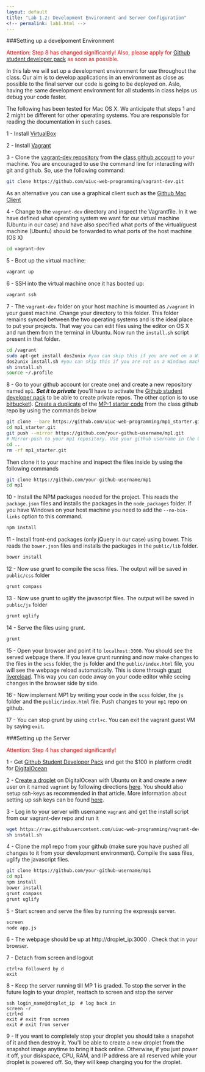 ```yaml
---
layout: default
title: "Lab 1.2: Development Environment and Server Configuration"
<!-- permalink: lab1.html -->
---
```


###Setting up a develpoment Environment

<span style="color: red"> Attention: Step 8 has changed significantly! Also, please apply for [Github student developer pack](https://education.github.com/pack) as soon as possible.</span>

In this lab we will set up a development environment for use throughout the class. Our aim is to develop applications in an environment as close as possible to the final server our code is going to be deployed on. Aslo, having the same development environment for all students in class helps us debug your code faster.

The following has been tested for Mac OS X. We anticipate that steps 1 and 2 might be different for other operating systems. You are responsible for reading the documentation in such cases.

1 - Install [VirtualBox](https://www.virtualbox.org/)

2 - Install [Vagrant](https://www.vagrantup.com/)

3 -  Clone the [vagrant-dev repository](https://github.com/uiuc-web-programming/vagrant-dev.git) from the [class github account](https://github.com/uiuc-web-programming/) to your machine. You are encouraged to use the command line for interacting with git and github. So, use the following command:

```bash 
git clone https://github.com/uiuc-web-programming/vagrant-dev.git
```
As an alternative you can use a graphical client such as the [Github Mac Client](https://mac.github.com/)

4 - Change to the `vagrant-dev` directory and inspect the Vagrantfile. In it we have defined what operating system we want for our virtual machine (Ubuntu in our case) and have also specified what ports of the virtual/guest machine (Ubuntu) should be forwarded to what ports of the host machine (OS X)

```bash
cd vagrant-dev
```

5 - Boot up the virtual machine:

```bash
vagrant up
```
6 - SSH into the virtual machine once it has booted up:

```bash
vagrant ssh
```

7 - The `vagrant-dev` folder on your host machine is mounted as `/vagrant` in your guest machine. Change your directory to this folder. This folder remains synced between the two operating systems and is the ideal place to put your projects. That way  you can edit files using the editor on OS X and run them from the terminal in Ubuntu. Now run the `install.sh` script present in that folder.

```bash
cd /vagrant
sudo apt-get install dos2unix #you can skip this if you are not on a Windows machine
dos2unix install.sh #you can skip this if you are not on a Windows machine
sh install.sh
source ~/.profile
```
 8 - Go to your github account (or create one) and create a new repository named `mp1`. ***Set it to private*** (you'll have to activate the [Github student developer pack](https://education.github.com/pack) to be able to create private repos. The other option is to use [bitbucket](https://bitbucket.org/)). [Create a duplicate](https://help.github.com/articles/duplicating-a-repository/) of the [MP-1 starter code](https://github.com/uiuc-web-programming/mp1_starter) from the class github repo by using the commands below 

```bash
git clone --bare https://github.com/uiuc-web-programming/mp1_starter.git
cd mp1_starter.git
git push --mirror https://github.com/your-github-username/mp1.git
# Mirror-push to your mp1 repository. Use your github username in the URL. Change the URL if you're using bitbucket.
cd ..
rm -rf mp1_starter.git
```
Then clone it to your machine and inspect the files inside by using the following commands

```bash
git clone https://github.com/your-github-username/mp1
cd mp1
```

10 - Install the NPM packages needed for the project. This reads the `package.json` files and installs the packages in the `node_packages` folder. If you have Windows on your host machine you need to add the `--no-bin-links` option to this command.

```bash
npm install
```

11 - Install front-end packages (only jQuery in our case) using bower. This reads the `bower.json` files and installs the packages in the `public/lib` folder.

```bash
bower install
```

12 - Now use grunt to compile the scss files. The output will be saved in `public/css` folder

```bash
grunt compass
```
13 - Now use grunt to uglify the javascript files. The output will be saved in `public/js` folder

```bash
grunt uglify
```

14 - Serve the files using grunt.

```bash
grunt
```
15 - Open your browser and point it to `localhost:3000`. You should see the served webpage there. If you leave grunt running and now make changes to the files in the `scss` folder, the `js` folder and the `public/index.html` file, you will see the webpage reload automatically. This is done through [grunt livereload](https://github.com/gruntjs/grunt-contrib-watch#optionslivereload). This way you can code away on your code editor while seeing changes in the browser side by side.

16 - Now implement MP1 by writing your code in the `scss` folder, the `js` folder and the `public/index.html` file. Push changes to your `mp1` repo on github.

17 - You can stop grunt by using `ctrl+c`. You can exit the vagrant guest VM by saying `exit`.

###Setting up the Server

<span style="color: red"> Attention: Step 4 has changed significantly! </span>

1 - Get [Github Student Developer Pack](https://education.github.com/pack) and get the $100 in platform credit for [DigitalOcean](https://www.digitalocean.com/) 

2 - [Create a droplet](https://www.digitalocean.com/community/tutorials/how-to-create-your-first-digitalocean-droplet-virtual-server) on DigitalOcean with Ubuntu on it and create a new user on it named `vagrant` by following directions [here](https://www.digitalocean.com/community/tutorials/initial-server-setup-with-ubuntu-14-04).  You should also setup ssh-keys as recommended in that article. More information about setting up ssh keys can be found [here](https://www.digitalocean.com/community/tutorials/how-to-set-up-ssh-keys--2). 

3 - Log in to your server with username `vagrant` and get the install script from our vagrant-dev repo and run it

```bash
wget https://raw.githubusercontent.com/uiuc-web-programming/vagrant-dev/master/install.sh
sh install.sh
```

4 - Clone the mp1 repo from your github (make sure you have pushed all changes to it from your development environment). Compile the sass files, uglify the javascript files.

```bash
git clone https://github.com/your-github-username/mp1
cd mp1
npm install
bower install
grunt compass
grunt uglify
```

5 - Start screen and serve the files by running the expressjs server. 

```bash
screen
node app.js
```
6 - The webpage should be up at http://droplet_ip:3000 . Check that in your browser.

7 - Detach from screen and logout

```
ctrl+a followerd by d
exit
```

8 - Keep the server running till MP 1 is graded. To stop the server in the future login to your droplet, reattach to screen and stop the server

```
ssh login_name@droplet_ip  # log back in
screen -r
ctrl+d
exit # exit from screen
exit # exit from server
```

9 - If you want to completely stop your droplet you should take a snapshot of it and then destroy it. You'll be able to create a new droplet from the snapshot image anytime to bring it back online. Otherwise, if you just power it off, your diskspace, CPU, RAM, and IP address are all reserved while your droplet is powered off. So, they will keep charging you for the droplet.



